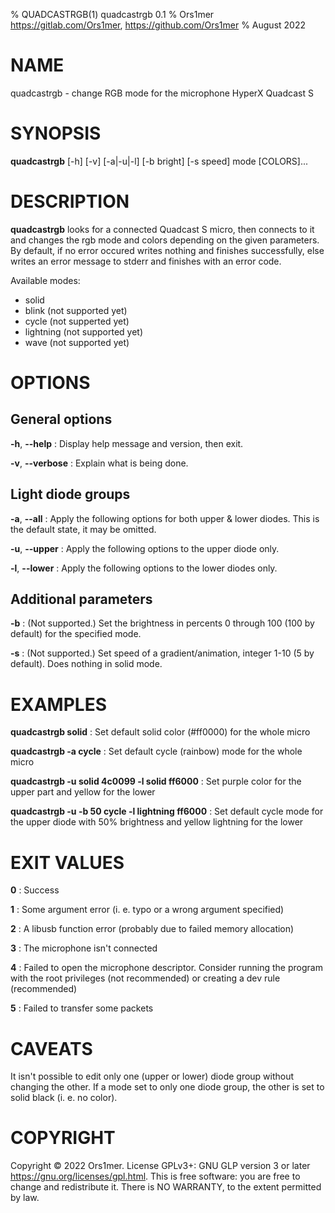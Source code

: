 % QUADCASTRGB(1) quadcastrgb 0.1
% Ors1mer <https://gitlab.com/Ors1mer>, <https://github.com/Ors1mer>
% August 2022

# NAME
quadcastrgb - change RGB mode for the microphone HyperX Quadcast S

# SYNOPSIS
**quadcastrgb** [-h] [-v] [-a|-u|-l] [-b bright] [-s speed] mode [COLORS]...

# DESCRIPTION
**quadcastrgb** looks for a connected Quadcast S micro, then connects to it and
changes the rgb mode and colors depending on the given parameters. By default,
if no error occured writes nothing and finishes successfully, else writes an
error message to stderr and finishes with an error code.

Available modes:  
- solid  
- blink (not supported yet)  
- cycle (not supperted yet)  
- lightning (not supported yet)  
- wave (not supported yet)  

# OPTIONS
## General options
**-h**, **--help**
: Display help message and version, then exit.

**-v**, **--verbose**
: Explain what is being done.

## Light diode groups
**-a**, **--all**
: Apply the following options for both upper & lower diodes.
This is the default state, it may be omitted.

**-u**, **--upper**
: Apply the following options to the upper diode only.

**-l**, **--lower**
: Apply the following options to the lower diodes only.

## Additional parameters
**-b**
: (Not supported.) Set the brightness in percents 0 through 100 (100 by default)
for the specified mode.

**-s**
: (Not supported.) Set speed of a gradient/animation, integer 1-10 (5 by
default). Does nothing in solid mode.

# EXAMPLES
**quadcastrgb solid**
: Set default solid color (#ff0000) for the whole micro

**quadcastrgb -a cycle**
: Set default cycle (rainbow) mode for the whole micro

**quadcastrgb -u solid 4c0099 -l solid ff6000**
: Set purple color for the upper part and yellow for the lower

**quadcastrgb -u -b 50 cycle -l lightning ff6000**
: Set default cycle mode for the upper diode with 50% brightness and yellow
lightning for the lower

# EXIT VALUES
**0**
: Success

**1**
: Some argument error (i. e. typo or a wrong argument specified)

**2**
: A libusb function error (probably due to failed memory allocation)

**3**
: The microphone isn't connected

**4**
: Failed to open the microphone descriptor. Consider running the program with
the root privileges (not recommended) or creating a dev rule (recommended)

**5**
: Failed to transfer some packets

# CAVEATS
It isn't possible to edit only one (upper or lower) diode group without
changing the other. If a mode set to only one diode group, the other is set to
solid black (i. e. no color).

# COPYRIGHT
Copyright © 2022 Ors1mer. License GPLv3+: GNU GLP version 3 or later
<https://gnu.org/licenses/gpl.html>. This is free software: you are free to
change and redistribute it. There is NO WARRANTY, to the extent permitted by
law.
